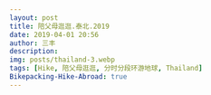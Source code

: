 ```yaml
---
layout: post
title: 陪父母逛逛.泰北.2019
date: 2019-04-01 20:56
author: 三丰
description:
img: posts/thailand-3.webp
tags: [Hike, 陪父母逛逛, 分时分段环游地球, Thailand]
Bikepacking-Hike-Abroad: true
---
```


<script>
    function password()
    {
        var i=1;
            var passwd=prompt('此文章已被三丰设置为私密，请凭丰码入内！','');//这是输入密码的提示语，可以改为你想要显示的内容，比如本站地址之类的
        while(i<3)
        {
            if(passwd=="i love isanfeng")//这是密码
            {
            alert('已授权，请进！');//这是输入正确后的提示，可以改为自己想要的提示语
            break;
            }
            i++;
            var passwd=prompt('丰码错误!请重新输入:\n你还有'+(4-i)+'次机会。');
        }
        if(password!="vip.zan.smarted"&&i==3)
        {
            alert('亲爱滴，不好意思，期待下次与你相见。');
            location.href="http://iwangsanfeng.gitee.io";//这是密码输入错误超过3次后转到的错误页面，也可设为别的页面
        }
        return "";
    }
        password();
</script>

